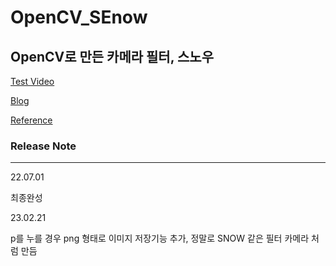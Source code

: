 # OpenCV_SEnow

<h2>OpenCV로 만든 카메라 필터, 스노우</h2>

[Test Video](`https://youtu.be/sYYX3Na88J` "My Youtube")  

[Blog](`https://blog.naver.com/tmvmffpsej/222795649596` "My Blog")  

[Reference](`https://youtu.be/XK3eU9egll8`)  


### Release Note

---

22.07.01

최종완성


23.02.21

p를 누를 경우 png 형태로 이미지 저장기능 추가, 정말로 SNOW 같은 필터 카메라 처럼 만듬
